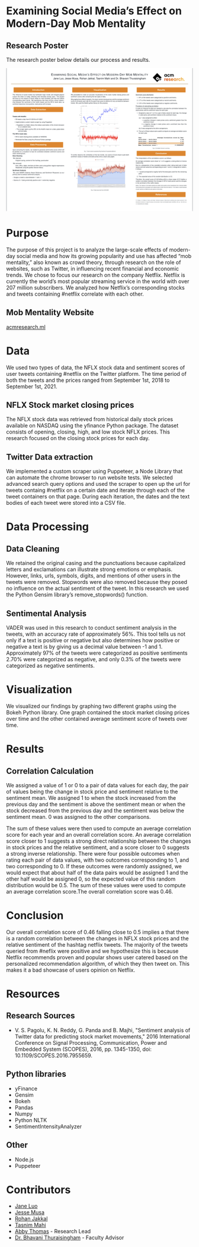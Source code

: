 # Examining Social Media’s Effect on Modern-Day Mob Mentality

## Research Poster
The research poster below details our process and results.

![Research_Poster.jpg](./Research_Poster.jpg)

# Purpose
The purpose of this project is to analyze the large-scale effects of modern-day social media and how its growing popularity and use has affected “mob mentality,” also known as crowd theory, through research on the role of websites, such as Twitter, in influencing recent financial and economic trends.
We chose to focus our research on the company Netflix. Netflix is currently the world’s most popular streaming service in the world with over 207 million subscribers. We analyzed how Netflix’s corresponding stocks and tweets containing #netflix correlate with each other.

## Mob Mentality Website
[acmresearch.ml](https://acmresearch.ml/)

# Data
We used two types of data, the NFLX stock data and sentiment scores of user tweets containing #netflix on the Twitter platform. The time period of both the tweets and the prices ranged from September 1st, 2018 to September 1st, 2021.

## NFLX Stock market closing prices
The NFLX stock data was retrieved from historical daily stock prices available on NASDAQ using the yfinance Python package. The dataset consists of opening, closing, high, and low stock NFLX prices. This research focused on the closing stock prices for each day.

## Twitter Data extraction
We implemented a custom scraper using Puppeteer, a Node Library that can automate the chrome browser to run website tests. We selected advanced search query options and used the scraper to open up the url for tweets containg #netflix on a certain date and iterate through each of the tweet containers on that page. During each iteration, the dates and the text bodies of each tweet were stored into a CSV file.

# Data Processing
## Data Cleaning
We retained the original casing and the punctuations because capitalized letters and exclamations can illustrate strong emotions or emphasis. However, links, urls, symbols, digits, and mentions of other users in the tweets were removed. Stopwords were also removed because they posed no influence on the actual sentiment of the tweet. In this research we used the Python Gensim library’s remove_stopwords() function. 

## Sentimental Analysis
VADER was used in this research to conduct sentiment analysis in the tweets, with an accuracy rate of approximately 56%. This tool tells us not only if a text is positive or negative but also determines how positive or negative a text is by giving us a decimal value between -1 and 1. Approximately 97% of the tweets were categorized as positive sentiments  2.70% were categorized as negative, and only 0.3% of the tweets were categorized as negative sentiments. 

# Visualization
We visualized our findings by graphing two different graphs using the Bokeh Python library. One graph contained the stock market closing prices over time and the other contained average sentiment score of tweets over time. 

# Results
## Correlation Calculation

We assigned a value of 1 or 0 to a pair of data values for each day, the pair of values being the change in stock price and sentiment relative to the sentiment mean. We assigned 1 to when the stock increased from the previous day and the sentiment is above the sentiment mean or when the stock decreased from the previous day and the sentiment was below the sentiment mean. 0 was assigned to the other comparisons. 

The sum of these values were then used to compute an average correlation score for each year and an overall correlation score. An average correlation score closer to 1 suggests a strong direct relationship between the changes in stock prices and the relative sentiment, and a score closer to 0 suggests a strong inverse relationship. There were four possible outcomes when rating each pair of data values, with two outcomes corresponding to 1, and two corresponding to 0. If these outcomes were randomly assigned, we would expect that about half of the data pairs would be assigned 1 and the other half would be assigned 0, so the expected value of this random distribution would be 0.5. 
The sum of these values were used to compute an average correlation score.The overall correlation score was 0.46.

# Conclusion
Our overall correlation score of 0.46 falling close to 0.5 implies a that there is a random correlation between the changes in NFLX stock prices and the relative sentiment of the hashtag netflix tweets. The majority of the tweets queried from #neflix were positive and we hypothesize this is because Netflix recommends proven and popular shows user catered based on the personalized recommendation algorithm, of which they then tweet on. This makes it a bad showcase of users opinion on Netflix.

# Resources
## Research Sources
- V. S. Pagolu, K. N. Reddy, G. Panda and B. Majhi, "Sentiment analysis of Twitter data for predicting stock market movements," 2016 International Conference on Signal Processing, Communication, Power and Embedded System (SCOPES), 2016, pp. 1345-1350, doi: 10.1109/SCOPES.2016.7955659.

## Python libraries
- yFinance
- Gensim
- Bokeh
- Pandas
- Numpy
- Python NLTK
- SentimentIntensityAnalyzer

## Other
- Node.js
- Puppeteer

# Contributors
- [Jane Luo](https://github.com/jane-luo)
- [Jesse Musa](https://github.com/jesse51002)
- [Rohan Jakkal](https://github.com/SharpPig)
- [Tasnim Mahi](https://github.com/mahimahithefish)
- [Abby Thomas](https://github.com/thomasabigail) - Research Lead
- [Dr. Bhavani Thuraisingham](https://personal.utdallas.edu/~bhavani.thuraisingham/) - Faculty Advisor
